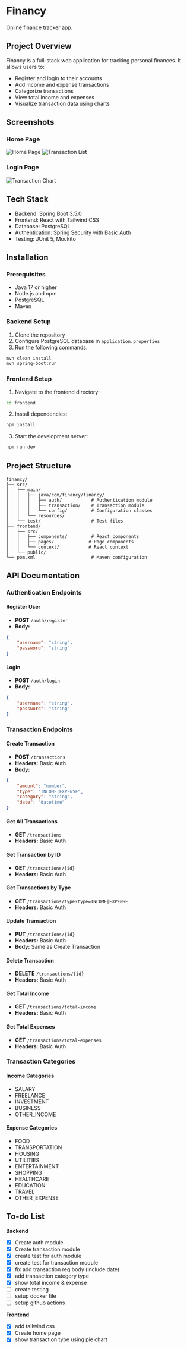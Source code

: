 # Financy
Online finance tracker app.

## Project Overview
Financy is a full-stack web application for tracking personal finances. It allows users to:
- Register and login to their accounts
- Add income and expense transactions
- Categorize transactions
- View total income and expenses
- Visualize transaction data using charts

## Screenshots
### Home Page
![Home Page](screenshot/Screenshot%202025-05-31%20at%2021.33.34.png)
![Transaction List](screenshot/Screenshot%202025-05-31%20at%2021.33.40.png)
### Login Page
![Transaction Chart](screenshot/Screenshot%202025-05-31%20at%2021.33.45.png)

## Tech Stack
- Backend: Spring Boot 3.5.0
- Frontend: React with Tailwind CSS
- Database: PostgreSQL
- Authentication: Spring Security with Basic Auth
- Testing: JUnit 5, Mockito

## Installation

### Prerequisites
- Java 17 or higher
- Node.js and npm
- PostgreSQL
- Maven

### Backend Setup
1. Clone the repository
2. Configure PostgreSQL database in `application.properties`
3. Run the following commands:
```bash
mvn clean install
mvn spring-boot:run
```

### Frontend Setup
1. Navigate to the frontend directory:
```bash
cd frontend
```
2. Install dependencies:
```bash
npm install
```
3. Start the development server:
```bash
npm run dev
```

## Project Structure
```
financy/
├── src/
│   ├── main/
│   │   ├── java/com/financy/financy/
│   │   │   ├── auth/           # Authentication module
│   │   │   ├── transaction/    # Transaction module
│   │   │   └── config/         # Configuration classes
│   │   └── resources/
│   └── test/                   # Test files
├── frontend/
│   ├── src/
│   │   ├── components/         # React components
│   │   ├── pages/             # Page components
│   │   └── context/           # React context
│   └── public/
└── pom.xml                     # Maven configuration
```

## API Documentation

### Authentication Endpoints

#### Register User
- **POST** `/auth/register`
- **Body:**
```json
{
    "username": "string",
    "password": "string"
}
```

#### Login
- **POST** `/auth/login`
- **Body:**
```json
{
    "username": "string",
    "password": "string"
}
```

### Transaction Endpoints

#### Create Transaction
- **POST** `/transactions`
- **Headers:** Basic Auth
- **Body:**
```json
{
    "amount": "number",
    "type": "INCOME|EXPENSE",
    "category": "string",
    "date": "datetime"
}
```

#### Get All Transactions
- **GET** `/transactions`
- **Headers:** Basic Auth

#### Get Transaction by ID
- **GET** `/transactions/{id}`
- **Headers:** Basic Auth

#### Get Transactions by Type
- **GET** `/transactions/type?type=INCOME|EXPENSE`
- **Headers:** Basic Auth

#### Update Transaction
- **PUT** `/transactions/{id}`
- **Headers:** Basic Auth
- **Body:** Same as Create Transaction

#### Delete Transaction
- **DELETE** `/transactions/{id}`
- **Headers:** Basic Auth

#### Get Total Income
- **GET** `/transactions/total-income`
- **Headers:** Basic Auth

#### Get Total Expenses
- **GET** `/transactions/total-expenses`
- **Headers:** Basic Auth

### Transaction Categories
#### Income Categories
- SALARY
- FREELANCE
- INVESTMENT
- BUSINESS
- OTHER_INCOME

#### Expense Categories
- FOOD
- TRANSPORTATION
- HOUSING
- UTILITIES
- ENTERTAINMENT
- SHOPPING
- HEALTHCARE
- EDUCATION
- TRAVEL
- OTHER_EXPENSE

## To-do List

**Backend**
- [x] Create auth module
- [x] Create transaction module
- [x] create test for auth module
- [x] create test for transaction module
- [x] fix add transaction req body (include date)
- [x] add transaction category type
- [x] show total income & expense
- [ ] create testing
- [ ] setup docker file
- [ ] setup github actions

**Frontend**
- [x] add tailwind css
- [x] Create home page
- [x] show transaction type using pie chart
